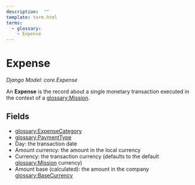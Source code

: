 ```yaml
---
description:  ""
template: term.html
terms:
  - glossary:
    - Expense
---
```


# Expense

_Django Model: core.Expense_

An **Expense** is the record about a single monetary transaction executed in the context of a <glossary:Mission>.


## Fields

- <glossary:ExpenseCategory>
- <glossary:PaymentType>
- Day: the transaction date
- Amount currency: the amount in the local currency
- Currency: the transaction currency (defaults to the default <glossary:Mission> currency)
- Amount base (calculated): the amount in the company <glossary:BaseCurrency>
